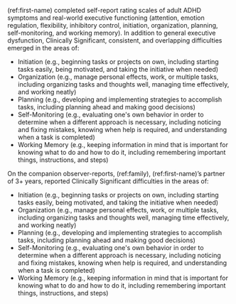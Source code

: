 (ref:first-name) completed self-report rating scales of adult ADHD symptoms and real-world executive functioning (attention, emotion regulation, flexibility, inhibitory control, initiation, organization, planning, self-monitoring, and working memory). In addition to general executive dysfunction, Clinically Significant, consistent, and overlapping difficulties emerged in the areas of:

- Initiation (e.g., beginning tasks or projects on own, including starting tasks easily, being motivated, and taking the initiative when needed)
- Organization (e.g., manage personal effects, work, or multiple tasks, including organizing tasks and thoughts well, managing time effectively, and working neatly)
- Planning (e.g., developing and implementing strategies to accomplish tasks, including planning ahead and making good decisions)
- Self-Monitoring (e.g., evaluating one's own behavior in order to determine when a different approach is necessary, including noticing and fixing mistakes, knowing when help is required, and understanding when a task is completed)
- Working Memory (e.g., keeping information in mind that is important for knowing what to do and how to do it, including remembering important things, instructions, and steps)

On the companion observer-reports, (ref:family), (ref:first-name)’s partner of 3+ years, reported Clinically Significant difficulties in the areas of:

- Initiation (e.g., beginning tasks or projects on own, including starting tasks easily, being motivated, and taking the initiative when needed)
- Organization (e.g., manage personal effects, work, or multiple tasks, including organizing tasks and thoughts well, managing time effectively, and working neatly)
- Planning (e.g., developing and implementing strategies to accomplish tasks, including planning ahead and making good decisions)
- Self-Monitoring (e.g., evaluating one's own behavior in order to determine when a different approach is necessary, including noticing and fixing mistakes, knowing when help is required, and understanding when a task is completed)
- Working Memory (e.g., keeping information in mind that is important for knowing what to do and how to do it, including remembering important things, instructions, and steps)
